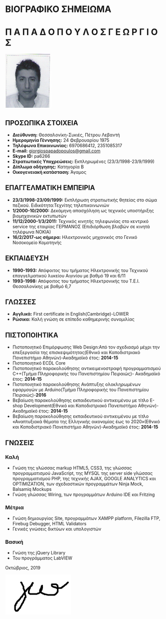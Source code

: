 # ΒΙΟΓΡΑΦΙΚΟ ΣΗΜΕΙΩΜΑ 

# Π Α Π Α Δ Ο Π Ο Υ Λ Ο Σ  Γ Ε Ω Ρ Γ Ι Ο Σ
![](gp.png)

## ΠΡΟΣΩΠΙΚΑ ΣΤΟΙΧΕΙΑ 
* **Διεύθυνση:** Θεσσαλονίκη-Συκιές, Πέτρου Λεβαντή
* **Ημερομηνία Γέννησης:** 24 Φεβρουαρίου 1975
* **Τηλέφωνα Επικοινωνίας:** 6970686412, 2351085317
* **E-mail:** giorgiospapadopoulos@gmail.com
* **Skype ID:** pa6266
* **Στρατιωτικές Υποχρεώσεις:** Εκπληρωμένες (23/3/1998-23/9/1999)
* **Δίπλωμα οδήγησης:** Κατηγορία Β
* **Οικογενειακή κατάσταση:** Άγαμος

## ΕΠΑΓΓΕΛΜΑΤΙΚΗ ΕΜΠΕΙΡΙΑ 
*	**23/3/1998-23/09/1999:** Εκπλήρωση στρατιωτικής θητείας στο σώμα πεζικού. Ειδικότητα:Τεχνίτης τηλεπικοινωνιών 
*	**1/2000-10/2000:** Δεκάμηνη απασχόληση ως τεχνικός υποστήριξης βιομηχανικών        εκτυπωτών
* **11/12/2000-1/3/2011:** Τεχνικός κινητής τηλεφωνίας στο κεντρικό service της εταιρίας ΓΕΡΜΑΝΟΣ (Επιδιόρθωση βλαβών σε κινητά τηλέφωνα ΝΟΚΙΑ)
* **16/2/2017-ως σήμερα:** Ηλεκτρονικός μηχανικός στο Γενικό Νοσοκομείο Κομοτηνής

## ΕΚΠΑΙΔΕΥΣΗ

*	**1990-1993:** Απόφοιτος του τμήματος Ηλεκτρονικής του Τεχνικού επαγγελματικού λυκείου Αιγινίου με βαθμό 19 και 6/11
*	**1993-1998:** Απόφοιτος του τμήματος Ηλεκτρονικής του Τ.Ε.Ι. Θεσσαλονίκης με βαθμό 6,7 	

## ΓΛΩΣΣΕΣ

*	**Αγγλικά:** First certificate in English(Cambridge)-LOWER
*	**Ρώσικα:** Καλή γνώση σε επίπεδο καθημερινής  συνομιλίας

## ΠΙΣΤΟΠΟΙΗΤΙΚΑ

*	Πιστοποιητικό Επιμόρφωσης Web Design:Aπό τον σχεδιασμό μέχρι την επεξεργασία της επισκεψιμότητας(Εθνικό και Καποδιστριακό Πανεπιστήμιο Αθηνών)-Ακαδημαϊκό έτος: **2014-15**
*	Πιστοποιητικό ECDL Core 
*	Πιστοποιητικό παρακολούθησης αντικειμενοστραφή προγραμματισμού C++(Τμήμα Πληροφορικής του Πανεπιστημίου Πειραιώς)- Ακαδημαϊκό έτος: **2014-15**
*	Πιστοποιητικό παρακολούθησης Ανάπτυξης ολοκληρωμένων εφαρμογών με Arduino(Τμήμα Πληροφορικής του Πανεπιστημίου Πειραιώς)-**2016**
*	Βεβαίωση παρακολούθησης  εκπαιδευτικού αντικειμένου με τίτλο E-shop Development(Εθνικό και Καποδιστριακό Πανεπιστήμιο Αθηνών)- Ακαδημαϊκό έτος: **2014-15**
*	Βεβαίωση παρακολούθησης  εκπαιδευτικού αντικειμένου με τίτλο «Αναπτυξιακά θέματα της Ελληνικής οικονομίας έως το 2020»(Εθνικό και Καποδιστριακό Πανεπιστήμιο Αθηνών)-Ακαδημαϊκό έτος: **2014-15**

## ΓΝΩΣΕΙΣ
### Καλή
* Γνώση της γλώσσας  markup HTML5, CSS3, της γλώσσας προγραμματισμού JavaScript,  της MYSQL της server side γλώσσας προγραμματισμού PHP, της τεχνικής AJAX,  GOOGLE ANALYTICS και OPTIMIZATION, των σχεδιαστικών προγραμμάτων  Ninja Mock, Balsamiq Mockups
* Γνώση γλώσσας Wiring,  των προγραμμάτων  Arduino IDE και Fritzing
### Μέτρια
* Γνώση δημιουργίας Site, προγραμμάτων XAMPP platform,  Filezilla FTP, Firebug Debugger, HTML Validators
*	Γενικές γνώσεις δικτύων και υπολογιστών
### Βασική
*	Γνώση της jQuery Library
*	Του προγράμματος LabVIEW

Οκτώβριος, 2019

![](signature.png)




